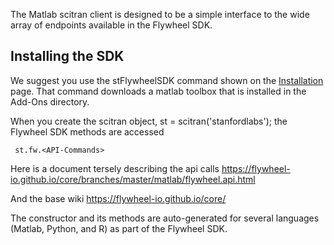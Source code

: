 The Matlab scitran client is designed to be a simple interface to the wide array of endpoints available in the Flywheel SDK.  

## Installing the SDK

We suggest you use the stFlywheelSDK command shown on the [Installation](Installation) page. That command downloads a matlab toolbox that is installed in the Add-Ons directory.

When you create the scitran object, st = scitran('stanfordlabs'); the Flywheel SDK methods are accessed 

     st.fw.<API-Commands>

Here is a document tersely describing the api calls  https://flywheel-io.github.io/core/branches/master/matlab/flywheel.api.html

And the base wiki https://flywheel-io.github.io/core/
       
The constructor and its methods are auto-generated for several languages (Matlab, Python, and R) as part of the Flywheel SDK.
